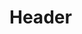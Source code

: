 <!-- TITLE: Wiki Tecnología -->
<!-- SUBTITLE: Página Wiki de documentación de Tecnología de la Cámara De Diputados de Santa Fe -->

# Header